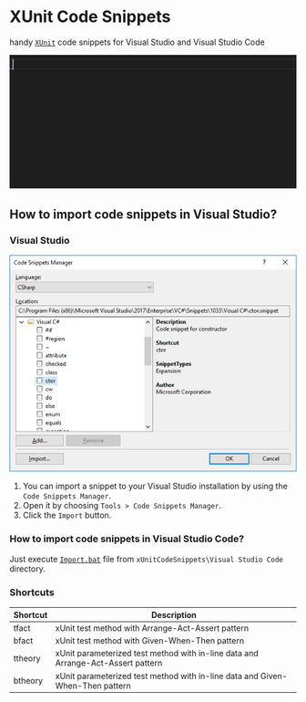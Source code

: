 # XUnit Code Snippets

handy [`XUnit`](https://github.com/xunit/xunit) code snippets for Visual Studio and Visual Studio Code

<img src="https://raw.githubusercontent.com/farazazadi/xUnitCodeSnippets/main/Images/snippets.gif" />

## How to import code snippets in Visual Studio?


### Visual Studio

<img src="https://raw.githubusercontent.com/farazazadi/xUnitCodeSnippets/main/Images/codeSnippetsManager.png" />

1. You can import a snippet to your Visual Studio installation by using the `Code Snippets Manager`.
2. Open it by choosing `Tools > Code Snippets Manager`.
3. Click the `Import` button.

### How to import code snippets in Visual Studio Code?

Just execute [`Import.bat`](https://github.com/farazazadi/xUnitCodeSnippets/blob/main/Visual%20Studio%20Code/Import.bat) file from `xUnitCodeSnippets\Visual Studio Code` directory.

### Shortcuts

<table>
<thead>
	<tr>
		<th>Shortcut</th>
		<th>Description</th>
	</tr>
</thead>
<tbody>
	<tr>
		<td>tfact</td>
		<td>xUnit test method with Arrange-Act-Assert pattern</td>
	</tr>
	<tr>
		<td>bfact</td>
		<td>xUnit test method with Given-When-Then pattern</td>
	</tr>
	<tr>
		<td>ttheory</td>
		<td>xUnit parameterized test method with in-line data and Arrange-Act-Assert pattern</td>
	</tr>
	<tr>
		<td>btheory</td>
		<td>xUnit parameterized test method with in-line data and Given-When-Then pattern</td>
	</tr>
</tbody>
</table>
